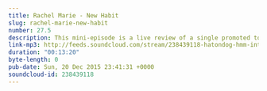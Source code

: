 ```yaml
---
title: Rachel Marie - New Habit
slug: rachel-marie-new-habit
number: 27.5
description: This mini-episode is a live review of a single promoted to us personally; Rachel Marie&#39;s &quot;New Habit&quot;. Will we decide to make listening to Lil&#39; Marie our new habit? SPOILER ALERT... No.
link-mp3: http://feeds.soundcloud.com/stream/238439118-hatondog-hmm-interesting-choice-ep275-rachel-marie-new-habit.mp3
duration: "00:13:20"
byte-length: 0
pub-date: Sun, 20 Dec 2015 23:41:31 +0000
soundcloud-id: 238439118
---
```

